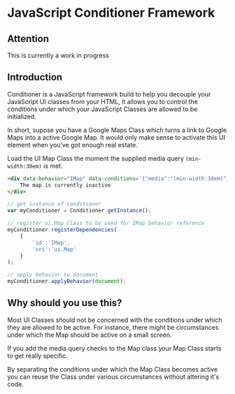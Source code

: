 JavaScript Conditioner Framework
================================

Attention
--------------------------------

This is currently a work in progress


Introduction
--------------------------------

Conditioner is a JavaScript framework build to help you decouple your JavaScript UI classes from your HTML, it allows you to control the conditions under which your JavaScript Classes are allowed to be initialized.

In short, supose you have a Google Maps Class which turns a link to Google Maps into a active Google Map. It would only make sense to activate this UI element when you've got enough real estate.

Load the UI Map Class the moment the supplied media query `(min-width:30em)` is met.

```html
<div data-behavior="IMap" data-conditions='{"media":"(min-width:30em)"}'>
    The map is currently inactive
</div>
```

```javascript
// get instance of conditioner
var myConditioner = Conditioner.getInstance();

// register ui.Map Class to be used for IMap behavior reference
myConditioner.registerDependencies(
    {
        'id':'IMap',
        'uri':'ui.Map'
    }
);

// apply behavior to document
myConditioner.applyBehavior(document);
```


Why should you use this?
--------------------------------

Most UI Classes should not be concerned with the conditions under which they are allowed to be active. For instance, there might be circumstances under which the Map should be active on a small screen.

If you add the media query checks to the Map class your Map Class starts to get really specific.

By separating the conditions under which the Map Class becomes active you can reuse the Class under various circumstances without altering it's code.